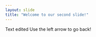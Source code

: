 ```yaml
---
layout: slide
title: "Welcome to our second slide!"
---
```

Text edited
Use the left arrow to go back!
